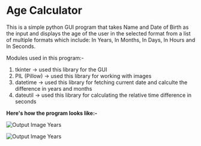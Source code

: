 # Age Calculator

This is a simple python GUI program that takes Name and Date of Birth as the input and displays the age of the user in the selected format from a list of multiple formats which include: In Years, In Months, In Days, In Hours and In Seconds. 

Modules used in this program:-
1. tkinter -> used this library for the GUI
2. PIL (Pillow) -> used this library for working with images
3. datetime -> used this library for fetching current date and calculte the difference in years and months
4. dateutil -> used this library for calculating the relative time difference in seconds

**Here's how the program looks like:-**

![Output Image Years](https://github.com/aravinds-arv/Mini_Python_Projects/blob/age-calculator/Projects_in_Python/Age-Calculator/output/outYears.png?raw=true)

![Output Image Years](https://github.com/aravinds-arv/Mini_Python_Projects/blob/age-calculator/Projects_in_Python/Age-Calculator/output/outSeconds.png?raw=true)
